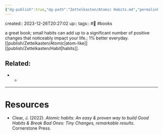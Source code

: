 ```yaml
---
{"dg-publish":true,"dg-path":"Zettelkasten/Atomic Habits.md","permalink":"/zettelkasten/atomic-habits/","dgHomeLink":true,"dgShowBacklinks":true,"dgShowLocalGraph":true,"dgShowInlineTitle":true,"dgShowFileTree":true,"dgEnableSearch":true,"dgShowToc":true,"dgLinkPreview":true,"dgShowTags":true,"noteIcon":1}
---
```



created:: 2023-12-26T20:27:02
up:: 
tags:: #🌱 #books

a great book; small habits can add up to a significant number of positive changes that noticeably impact your life.; 1% better everyday. [[publish/Zettelkasten/Atomic\|atom-like]] [[publish/Zettelkasten/Habit\|habits]].

## Related:

- -

---
# Resources

- Clear, J. (2022). _Atomic habits: An easy & proven way to build Good Habits & Break Bad Ones: Tiny Changes, remarkable results_. Cornerstone Press.